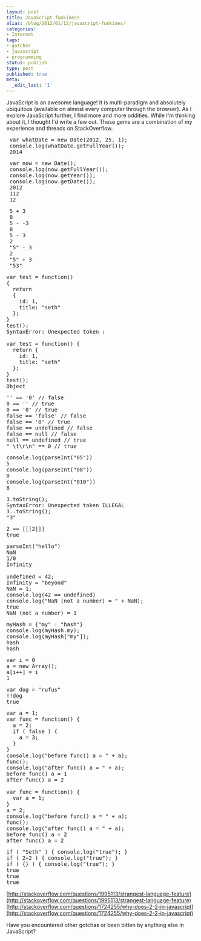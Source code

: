 ```yaml
---
layout: post
title: JavaScript funkiness
alias: /blog/2012/01/12/javascript-funkines/
categories:
- Internet
tags:
- gotchas
- javascript
- programming
status: publish
type: post
published: true
meta:
  _edit_last: '1'
---
```

JavaScript is an awesome language! It is multi-paradigm and absolutely ubiquitous (available on almost every computer through the browser). As I explore JavaScript further, I find more and more oddities. While I'm thinking about it, I thought I'd write a few out. These gems are a combination of my experience and threads on StackOverflow.

<pre> var whatDate = new Date(2012, 25, 1);
 console.log(whatDate.getFullYear());
 2014</pre>

<pre> var now = new Date();
 console.log(now.getFullYear());
 console.log(now.getYear());
 console.log(now.getDate());
 2012
 112
 12</pre>

<pre> 5 + 3
 8
 5 - -3
 8
 5 - 3
 2
 "5" - 3
 2
 "5" + 3
 "53"</pre>

<pre>var test = function()
{
  return
  {
    id: 1,
    title: "seth"
  };
}
test();
SyntaxError: Unexpected token :

var test = function() {
  return {
    id: 1,
    title: "seth"
  };
}
test();
Object</pre>

<pre>'' == '0' // false
0 == '' // true
0 == '0' // true
false == 'false' // false
false == '0' // true
false == undefined // false
false == null // false
null == undefined // true
" \t\r\n" == 0 // true</pre>

<pre>console.log(parseInt("05"))
5
console.log(parseInt("08"))
0
console.log(parseInt("010"))
8</pre>

<pre>3.toString();
SyntaxError: Unexpected token ILLEGAL
3..toString();
"3"</pre>

<pre>2 == [[[2]]]
true</pre>

<pre>parseInt("hello")
NaN
1/0
Infinity

undefined = 42;
Infinity = "beyond"
NaN = 1;
console.log(42 == undefined)
console.log("NaN (not a number) = " + NaN);
true
NaN (not a number) = 1</pre>

<pre>myHash = {"my" : "hash"}
console.log(myHash.my);
console.log(myHash["my"]);
hash
hash</pre>

<pre>var i = 0
a = new Array();
a[i++] = i
1</pre>

<pre>var dog = "rufus"
!!dog
true</pre>

<pre>var a = 1;
var func = function() {
  a = 2;
  if ( false ) {
    a = 3;
  }
}
console.log("before func() a = " + a);
func();
console.log("after func() a = " + a);
before func() a = 1
after func() a = 2

var func = function() {
  var a = 1;
}
a = 2;
console.log("before func() a = " + a);
func();
console.log("after func() a = " + a);
before func() a = 2
after func() a = 2</pre>

<pre>if ( "Seth" ) { console.log("true"); }
if ( 2+2 ) { console.log("true"); }
if ( {} ) { console.log("true"); }
true
true
true</pre>


[http://stackoverflow.com/questions/1995113/strangest-language-feature](http://stackoverflow.com/questions/1995113/strangest-language-feature)
[http://stackoverflow.com/questions/1724255/why-does-2-2-in-javascript](http://stackoverflow.com/questions/1724255/why-does-2-2-in-javascript)

Have you encountered other gotchas or been bitten by anything else in JavaScript?

